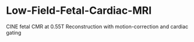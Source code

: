 # Low-Field-Fetal-Cardiac-MRI
CINE fetal CMR at 0.55T Reconstruction with motion-correction and cardiac gating
